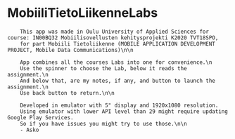 # MobiiliTietoLiikenneLabs

        This app was made in Oulu University of Applied Sciences for course: IN00BQ32 Mobiilisovellusten kehitysprojekti K2020 TVT18SPO,
        for part Mobiili Tietoliikenne (MOBILE APPLICATION DEVELOPMENT PROJECT, Mobile Data Communications)\n\n

        App combines all the courses Labs into one for convenience.\n
        Use the spinner to choose the Lab, below it reads the assignment.\n
        And below that, are my notes, if any, and button to launch the assignment.\n
        Use back button to return.\n\n

        Developed in emulator with 5" display and 1920x1080 resolution. 
        Using emulator with lower API level than 29 might require updating Google Play Services. 
        So if you have issues you might try to use those.\n\n
        - Asko
